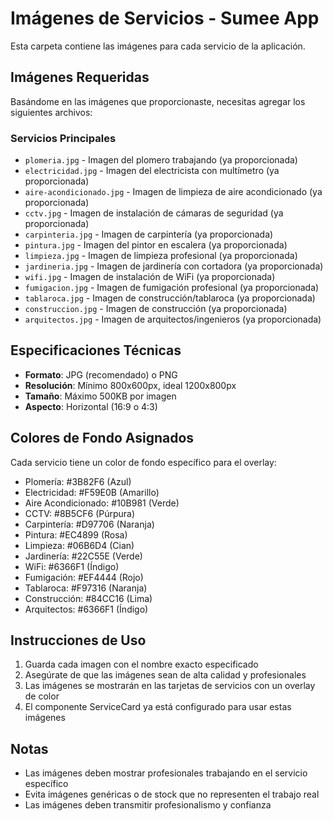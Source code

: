 # Imágenes de Servicios - Sumee App

Esta carpeta contiene las imágenes para cada servicio de la aplicación.

## Imágenes Requeridas

Basándome en las imágenes que proporcionaste, necesitas agregar los siguientes archivos:

### Servicios Principales
- `plomeria.jpg` - Imagen del plomero trabajando (ya proporcionada)
- `electricidad.jpg` - Imagen del electricista con multímetro (ya proporcionada)
- `aire-acondicionado.jpg` - Imagen de limpieza de aire acondicionado (ya proporcionada)
- `cctv.jpg` - Imagen de instalación de cámaras de seguridad (ya proporcionada)
- `carpinteria.jpg` - Imagen de carpintería (ya proporcionada)
- `pintura.jpg` - Imagen del pintor en escalera (ya proporcionada)
- `limpieza.jpg` - Imagen de limpieza profesional (ya proporcionada)
- `jardineria.jpg` - Imagen de jardinería con cortadora (ya proporcionada)
- `wifi.jpg` - Imagen de instalación de WiFi (ya proporcionada)
- `fumigacion.jpg` - Imagen de fumigación profesional (ya proporcionada)
- `tablaroca.jpg` - Imagen de construcción/tablaroca (ya proporcionada)
- `construccion.jpg` - Imagen de construcción (ya proporcionada)
- `arquitectos.jpg` - Imagen de arquitectos/ingenieros (ya proporcionada)

## Especificaciones Técnicas

- **Formato**: JPG (recomendado) o PNG
- **Resolución**: Mínimo 800x600px, ideal 1200x800px
- **Tamaño**: Máximo 500KB por imagen
- **Aspecto**: Horizontal (16:9 o 4:3)

## Colores de Fondo Asignados

Cada servicio tiene un color de fondo específico para el overlay:

- Plomería: #3B82F6 (Azul)
- Electricidad: #F59E0B (Amarillo)
- Aire Acondicionado: #10B981 (Verde)
- CCTV: #8B5CF6 (Púrpura)
- Carpintería: #D97706 (Naranja)
- Pintura: #EC4899 (Rosa)
- Limpieza: #06B6D4 (Cian)
- Jardinería: #22C55E (Verde)
- WiFi: #6366F1 (Índigo)
- Fumigación: #EF4444 (Rojo)
- Tablaroca: #F97316 (Naranja)
- Construcción: #84CC16 (Lima)
- Arquitectos: #6366F1 (Índigo)

## Instrucciones de Uso

1. Guarda cada imagen con el nombre exacto especificado
2. Asegúrate de que las imágenes sean de alta calidad y profesionales
3. Las imágenes se mostrarán en las tarjetas de servicios con un overlay de color
4. El componente ServiceCard ya está configurado para usar estas imágenes

## Notas

- Las imágenes deben mostrar profesionales trabajando en el servicio específico
- Evita imágenes genéricas o de stock que no representen el trabajo real
- Las imágenes deben transmitir profesionalismo y confianza
